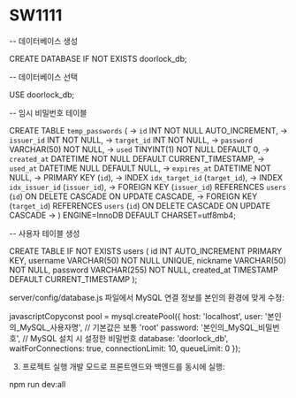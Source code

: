 # SW1111
 
-- 데이터베이스 생성

CREATE DATABASE IF NOT EXISTS doorlock_db;

-- 데이터베이스 선택

USE doorlock_db;

-- 임시 비밀번호 테이블 

CREATE TABLE `temp_passwords` (
    ->   `id` INT NOT NULL AUTO_INCREMENT,
    ->   `issuer_id` INT NOT NULL,
    ->   `target_id` INT NOT NULL,
    ->   `password` VARCHAR(50) NOT NULL,
    ->   `used` TINYINT(1) NOT NULL DEFAULT 0,
    ->   `created_at` DATETIME NOT NULL DEFAULT CURRENT_TIMESTAMP,
    ->   `used_at` DATETIME NULL DEFAULT NULL,
    ->   `expires_at` DATETIME NOT NULL,
    ->   PRIMARY KEY (`id`),
    ->   INDEX `idx_target_id` (`target_id`),
    ->   INDEX `idx_issuer_id` (`issuer_id`),
    ->   FOREIGN KEY (`issuer_id`) REFERENCES `users` (`id`) ON DELETE CASCADE ON UPDATE CASCADE,
    ->   FOREIGN KEY (`target_id`) REFERENCES `users` (`id`) ON DELETE CASCADE ON UPDATE CASCADE
    -> ) ENGINE=InnoDB DEFAULT CHARSET=utf8mb4;


-- 사용자 테이블 생성

CREATE TABLE IF NOT EXISTS users (
  id INT AUTO_INCREMENT PRIMARY KEY,
  username VARCHAR(50) NOT NULL UNIQUE,
  nickname VARCHAR(50) NOT NULL,
  password VARCHAR(255) NOT NULL,
  created_at TIMESTAMP DEFAULT CURRENT_TIMESTAMP
);


server/config/database.js 파일에서 MySQL 연결 정보를 본인의 환경에 맞게 수정:

javascriptCopyconst pool = mysql.createPool({
  host: 'localhost',
  user: '본인의_MySQL_사용자명',     // 기본값은 보통 'root'
  password: '본인의_MySQL_비밀번호',  // MySQL 설치 시 설정한 비밀번호
  database: 'doorlock_db',
  waitForConnections: true,
  connectionLimit: 10,
  queueLimit: 0
});

3. 프로젝트 실행
개발 모드로 프론트엔드와 백엔드를 동시에 실행:

npm run dev:all
